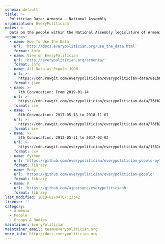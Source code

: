 ```yaml
---
schema: default
title: >-
  Politician Data: Armenia — National Assembly
organization: EveryPolitician
notes: >-
  Data on the people within the National Assembly legislature of Armenia.
resources:
  - name: How To Use The Data
    url: 'http://docs.everypolitician.org/use_the_data.html'
    format: info
  - name: View on EveryPolitician
    url: 'http://everypolitician.org/armenia/'
    format: info
  - name: All Data as Popolo JSON
    url: >-
      https://cdn.rawgit.com/everypolitician/everypolitician-data/8e1b819aef2d3b6df51a057087435a1b27242560/data/Armenia/Assembly/ep-popolo-v1.0.json
    format: json
  - name: >-
      7th Convocation: From 2019-01-14
    url: >-
      https://cdn.rawgit.com/everypolitician/everypolitician-data/76fb291cfebdbe113dffb2345d0cfcbd0cc1f77f/data/Armenia/Assembly/term-7.csv
    format: csv
  - name: >-
      6th Convocation: 2017-05-18 to 2018-11-01
    url: >-
      https://cdn.rawgit.com/everypolitician/everypolitician-data/76fb291cfebdbe113dffb2345d0cfcbd0cc1f77f/data/Armenia/Assembly/term-6.csv
    format: csv
  - name: >-
      5th Convocation: 2012-05-31 to 2017-03-02
    url: >-
      https://cdn.rawgit.com/everypolitician/everypolitician-data/1561ccf8faaa2d9b6470903bf90eef6958a06ae0/data/Armenia/Assembly/term-5.csv
    format: csv
  - name: Python
    url: 'https://github.com/everypolitician/everypolitician-popolo-python'
    format: library
  - name: Ruby
    url: 'https://github.com/everypolitician/everypolitician-popolo'
    format: library
  - name: R
    url: 'https://github.com/ajparsons/everypoliticianR'
    format: library
last_modified: 2019-02-04T07:23:42
license: ''
category:
  - Armenia
  - People
  - Groups & Bodies
maintainer: EveryPolitician
maintainer_email: team@everypolitician.org
more_info: http://docs.everypolitician.org
---
```

